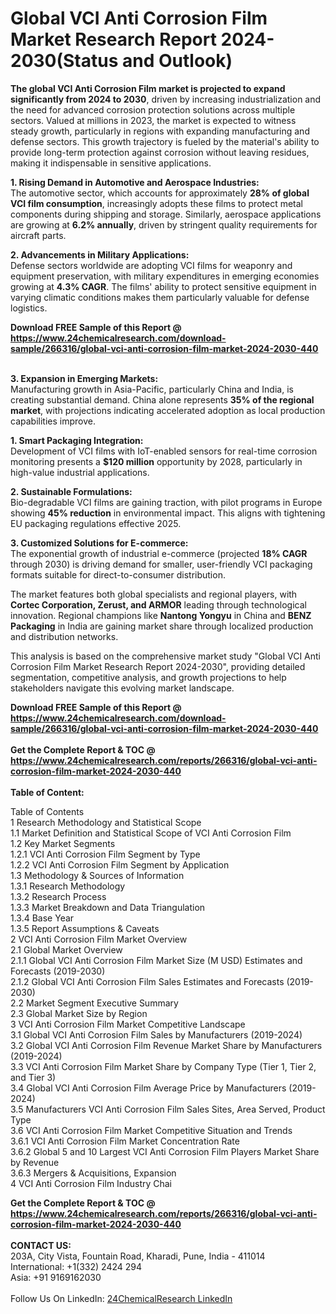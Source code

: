 <h1>Global VCI Anti Corrosion Film Market Research Report 2024-2030(Status and Outlook)</h1><p><strong>The global VCI Anti Corrosion Film market is projected to expand significantly from 2024 to 2030</strong>, driven by increasing industrialization and the need for advanced corrosion protection solutions across multiple sectors. Valued at millions in 2023, the market is expected to witness steady growth, particularly in regions with expanding manufacturing and defense sectors. This growth trajectory is fueled by the material's ability to provide long-term protection against corrosion without leaving residues, making it indispensable in sensitive applications.</p><p><strong>1. Rising Demand in Automotive and Aerospace Industries:</strong><br>
The automotive sector, which accounts for approximately <strong>28% of global VCI film consumption</strong>, increasingly adopts these films to protect metal components during shipping and storage. Similarly, aerospace applications are growing at <strong>6.2% annually</strong>, driven by stringent quality requirements for aircraft parts.</p><p><strong>2. Advancements in Military Applications:</strong><br>
Defense sectors worldwide are adopting VCI films for weaponry and equipment preservation, with military expenditures in emerging economies growing at <strong>4.3% CAGR</strong>. The films' ability to protect sensitive equipment in varying climatic conditions makes them particularly valuable for defense logistics.</p><div><b>Download FREE Sample of this Report @ 
            <a href="https://www.24chemicalresearch.com/download-sample/266316/global-vci-anti-corrosion-film-market-2024-2030-440">
            https://www.24chemicalresearch.com/download-sample/266316/global-vci-anti-corrosion-film-market-2024-2030-440</a></b></div><br><p><strong>3. Expansion in Emerging Markets:</strong><br>
Manufacturing growth in Asia-Pacific, particularly China and India, is creating substantial demand. China alone represents <strong>35% of the regional market</strong>, with projections indicating accelerated adoption as local production capabilities improve.</p><p><strong>1. Smart Packaging Integration:</strong><br>
Development of VCI films with IoT-enabled sensors for real-time corrosion monitoring presents a <strong>$120 million</strong> opportunity by 2028, particularly in high-value industrial applications.</p><p><strong>2. Sustainable Formulations:</strong><br>
Bio-degradable VCI films are gaining traction, with pilot programs in Europe showing <strong>45% reduction</strong> in environmental impact. This aligns with tightening EU packaging regulations effective 2025.</p><p><strong>3. Customized Solutions for E-commerce:</strong><br>
The exponential growth of industrial e-commerce (projected <strong>18% CAGR</strong> through 2030) is driving demand for smaller, user-friendly VCI packaging formats suitable for direct-to-consumer distribution.</p><p>The market features both global specialists and regional players, with <strong>Cortec Corporation, Zerust, and ARMOR</strong> leading through technological innovation. Regional champions like <strong>Nantong Yongyu</strong> in China and <strong>BENZ Packaging</strong> in India are gaining market share through localized production and distribution networks.</p><p>This analysis is based on the comprehensive market study "Global VCI Anti Corrosion Film Market Research Report 2024-2030", providing detailed segmentation, competitive analysis, and growth projections to help stakeholders navigate this evolving market landscape.</p><div><b>Download FREE Sample of this Report @ 
            <a href="https://www.24chemicalresearch.com/download-sample/266316/global-vci-anti-corrosion-film-market-2024-2030-440">
            https://www.24chemicalresearch.com/download-sample/266316/global-vci-anti-corrosion-film-market-2024-2030-440</a></b></div><br><div><b>Get the Complete Report & TOC @ 
            <a href="https://www.24chemicalresearch.com/reports/266316/global-vci-anti-corrosion-film-market-2024-2030-440">
            https://www.24chemicalresearch.com/reports/266316/global-vci-anti-corrosion-film-market-2024-2030-440</a></b></div><br>
            <b>Table of Content:</b><p>Table of Contents<br />
1 Research Methodology and Statistical Scope<br />
1.1 Market Definition and Statistical Scope of VCI Anti Corrosion Film<br />
1.2 Key Market Segments<br />
1.2.1 VCI Anti Corrosion Film Segment by Type<br />
1.2.2 VCI Anti Corrosion Film Segment by Application<br />
1.3 Methodology & Sources of Information<br />
1.3.1 Research Methodology<br />
1.3.2 Research Process<br />
1.3.3 Market Breakdown and Data Triangulation<br />
1.3.4 Base Year<br />
1.3.5 Report Assumptions & Caveats<br />
2 VCI Anti Corrosion Film Market Overview<br />
2.1 Global Market Overview<br />
2.1.1 Global VCI Anti Corrosion Film Market Size (M USD) Estimates and Forecasts (2019-2030)<br />
2.1.2 Global VCI Anti Corrosion Film Sales Estimates and Forecasts (2019-2030)<br />
2.2 Market Segment Executive Summary<br />
2.3 Global Market Size by Region<br />
3 VCI Anti Corrosion Film Market Competitive Landscape<br />
3.1 Global VCI Anti Corrosion Film Sales by Manufacturers (2019-2024)<br />
3.2 Global VCI Anti Corrosion Film Revenue Market Share by Manufacturers (2019-2024)<br />
3.3 VCI Anti Corrosion Film Market Share by Company Type (Tier 1, Tier 2, and Tier 3)<br />
3.4 Global VCI Anti Corrosion Film Average Price by Manufacturers (2019-2024)<br />
3.5 Manufacturers VCI Anti Corrosion Film Sales Sites, Area Served, Product Type<br />
3.6 VCI Anti Corrosion Film Market Competitive Situation and Trends<br />
3.6.1 VCI Anti Corrosion Film Market Concentration Rate<br />
3.6.2 Global 5 and 10 Largest VCI Anti Corrosion Film Players Market Share by Revenue<br />
3.6.3 Mergers & Acquisitions, Expansion<br />
4 VCI Anti Corrosion Film Industry Chai</p><div><b>Get the Complete Report & TOC @ 
            <a href="https://www.24chemicalresearch.com/reports/266316/global-vci-anti-corrosion-film-market-2024-2030-440">
            https://www.24chemicalresearch.com/reports/266316/global-vci-anti-corrosion-film-market-2024-2030-440</a></b></div><br><b>CONTACT US:</b><br>
            203A, City Vista, Fountain Road, Kharadi, Pune, India - 411014<br>
            International: +1(332) 2424 294<br>
            Asia: +91 9169162030 <br><br>
            Follow Us On LinkedIn: <a href="https://www.linkedin.com/company/24chemicalresearch/">24ChemicalResearch LinkedIn</a>